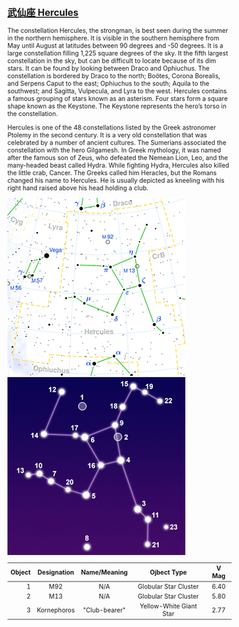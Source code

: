 ## [武仙座 Hercules](http://www.seasky.org/constellations/constellation-hercules.html)

The constellation Hercules, the strongman, is best seen during the summer in the northern hemisphere. It is visible in the southern hemisphere from May until August at latitudes between 90 degrees and -50 degrees. It is a large constellation filling 1,225 square degrees of the sky. It the fifth largest constellation in the sky, but can be difficult to locate because of its dim stars. It can be found by looking between Draco and Ophiuchus. The constellation is bordered by Draco to the north; Boötes, Corona Borealis, and Serpens Caput to the east; Ophiuchus to the south; Aquila to the southwest; and Sagitta, Vulpecula, and Lyra to the west. Hercules contains a famous grouping of stars known as an asterism. Four stars form a square shape known as the Keystone. The Keystone represents the hero’s torso in the constellation.

Hercules is one of the 48 constellations listed by the Greek astronomer Ptolemy in the second century. It is a very old constellation that was celebrated by a number of ancient cultures. The Sumerians associated the constellation with the hero Gilgamesh. In Greek mythology, it was named after the famous son of Zeus, who defeated the Nemean Lion, Leo, and the many-headed beast called Hydra. While fighting Hydra, Hercules also killed the little crab, Cancer. The Greeks called him Heracles, but the Romans changed his name to Hercules. He is usually depicted as kneeling with his right hand raised above his head holding a club.

![alt text](./img/her/her.01.png "her")
![alt text](./img/her/her.02.jpg "her")

|Object|Designation|Name/Meaning|Ojbect Type|V Mag|
---:|:---:|:---:|:---:|:---:
1|M92|N/A|Globular Star Cluster|6.40
2|M13|N/A|Globular Star Cluster|5.80
3|Kornephoros|"Club-bearer"|Yellow-White Giant Star|2.77
